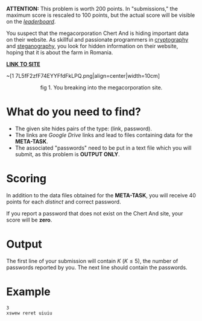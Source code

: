 **ATTENTION:** This problem is worth $200$ points. In "submissions," the maximum score is rescaled to $100$ points, but the actual score will be visible on the *[leaderboard](https://kilonova.ro/contests/179/leaderboard)*.

You suspect that the megacorporation Chert And is hiding important data on their website. As skillful and passionate programmers in [cryptography](https://en.wikipedia.org/wiki/Cryptography) and [steganography](https://en.wikipedia.org/wiki/Steganography), you look for hidden information on their website, hoping that it is about the farm in Romania.

[**LINK TO SITE**](https://greenbyte.ioachim.eu.org/)

~[1 7L5fF2zfF74EYYFfdFkLPQ.png|align=center|width=10cm]

$$
\text{fig 1. You breaking into the megacorporation site.}
$$

# What do you need to find?

- The given site hides pairs of the type: (link, password).
- The links are *Google Drive* links and lead to files containing data for the **META-TASK**.
- The associated "passwords" need to be put in a text file which you will submit, as this problem is **OUTPUT ONLY**.

# Scoring

In addition to the data files obtained for the **META-TASK**, you will receive $40$ points for each *distinct* and correct password.

If you report a password that does not exist on the Chert And site, your score will be **zero**.

# Output

The first line of your submission will contain $K$ ($K \le 5$), the number of passwords reported by you. The next line should contain the passwords.

# Example

```
3
xswew reret uiuiu
```